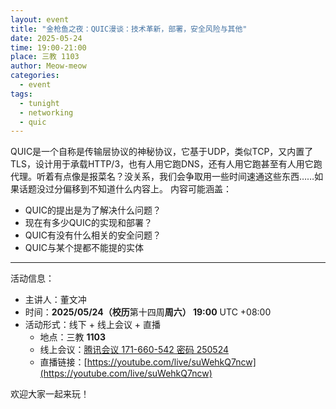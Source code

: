 ```yaml
---
layout: event
title: "金枪鱼之夜：QUIC漫谈：技术革新，部署，安全风险与其他"
date: 2025-05-24
time: 19:00-21:00
place: 三教 1103
author: Meow-meow
categories:
  - event
tags:
  - tunight
  - networking
  - quic
---
```


QUIC是一个自称是传输层协议的神秘协议，它基于UDP，类似TCP，又内置了TLS，设计用于承载HTTP/3，也有人用它跑DNS，还有人用它跑甚至有人用它跑代理。听着有点像是报菜名？没关系，我们会争取用一些时间速通这些东西……如果话题没过分偏移到不知道什么内容上。
内容可能涵盖：
- QUIC的提出是为了解决什么问题？
- 现在有多少QUIC的实现和部署？
- QUIC有没有什么相关的安全问题？
- QUIC与某个提都不能提的实体

---

活动信息：

* 主讲人：董文冲
* 时间：**2025/05/24（校历**第十四周**周六） 19:00** UTC +08:00
* 活动形式：线下 + 线上会议 + 直播
  * 地点：三教 **1103**
  * 线上会议：[腾讯会议 171-660-542 密码 250524](https://meeting.tencent.com/dm/sMuGlIPtavz2)
  * 直播链接：[https://youtube.com/live/suWehkQ7ncw](https://youtube.com/live/suWehkQ7ncw)

欢迎大家一起来玩！
